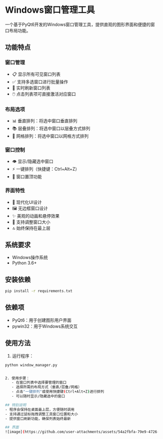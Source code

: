 # Windows窗口管理工具

一个基于PyQt6开发的Windows窗口管理工具，提供直观的图形界面和便捷的窗口布局功能。

## 功能特点

### 窗口管理
- 📋 显示所有可见窗口列表
- ✅ 支持多选窗口进行批量操作
- 🔄 实时刷新窗口列表
- 🖱️ 点击列表项可直接激活对应窗口

### 布局选项
- 📊 垂直排列：将选中窗口垂直排列
- 📚 层叠排列：将选中窗口以层叠方式排列
- 🎯 网格排列：将选中窗口以网格方式排列

### 窗口控制
- 👁️ 显示/隐藏选中窗口
- ⚡ 一键排列（快捷键：Ctrl+Alt+Z）
- 📌 窗口置顶功能

### 界面特性
- 🎨 现代化UI设计
- 🖼️ 无边框窗口设计
- ✨ 美观的动画和悬停效果
- 📱 支持调整窗口大小
- 🔝 始终保持在最上层

## 系统要求
- Windows操作系统
- Python 3.6+

## 安装依赖
```bash
pip install -r requirements.txt
```

## 依赖项
- PyQt6：用于创建图形用户界面
- pywin32：用于Windows系统交互

## 使用方法
1. 运行程序：
```bash
python window_manager.py


2. 使用步骤：
   - 在窗口列表中选择要管理的窗口
   - 选择所需的布局方式（垂直/层叠/网格）
   - 点击"一键排列"或使用快捷键(Ctrl+Alt+Z)进行排列
   - 可以随时显示/隐藏选中的窗口

## 特别说明
- 程序会保持在桌面最上层，方便随时调用
- 支持通过鼠标拖拽调整工具窗口位置和大小
- 提供窗口刷新功能，确保列表始终最新

## 界面
![image](https://github.com/user-attachments/assets/54a2fbfa-79e9-4726-9581-814b6fff3079)


